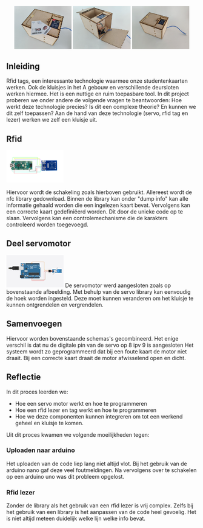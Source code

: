 <p align="center">
<img src="afbeeldingen/2.png" width="30%">
<img src="afbeeldingen/3.png" width="30%">
<img src="afbeeldingen/1.png" width="30%">

## Inleiding
Rfid tags, een interessante technologie waarmee onze studentenkaarten werken. Ook de kluisjes in het A gebouw en verschillende deursloten werken hiermee. Het is een nuttige en ruim toepasbare tool. In dit project proberen we onder andere de volgende vragen te beantwoorden: Hoe werkt deze technologie precies? Is dit een complexe theorie? En kunnen we dit zelf toepassen? Aan de hand van deze technologie (servo, rfid tag en lezer) werken we zelf een kluisje uit.


## Rfid 
<img src="afbeeldingen/schakeling_RFID.png" width="30%">

Hiervoor wordt de schakeling zoals hierboven gebruikt.
Allereest wordt de nfc library gedownload. Binnen de library kan onder "dump info" kan alle informatie gehaald worden die een ingelezen kaart bevat. Vervolgens kan een correcte kaart gedefiniëerd worden. Dit door de unieke code op te slaan. Vervolgens kan een controlemechanisme die de karakters controleerd worden toegevoegd.


## Deel servomotor 
<img src="afbeeldingen/schakeling_servo.png" width="30%">
De servomotor werd aangesloten zoals op bovenstaande afbeelding. Met behulp van de servo library kan eenvoudig de hoek worden ingesteld. Deze moet kunnen veranderen om het kluisje te kunnen ontgrendelen en vergrendelen.

## Samenvoegen
Hiervoor worden bovenstaande schemas's gecombineerd. Het enige verschil is dat nu de digitale pin van de servo op 8 ipv 9 is aangesloten
Het systeem wordt zo geprogrammeerd dat bij een foute kaart de motor niet draait. Bij een correcte kaart draait de motor afwisselend open en dicht.

## Reflectie
In dit proces leerden we:
- Hoe een servo motor werkt en hoe te programmeren
- Hoe een rfid lezer en tag werkt en hoe te programmeren
- Hoe we deze componenten kunnen integreren om tot een werkend geheel en kluisje te komen.

Uit dit proces kwamen we volgende moeilijkheden tegen: 

### Uploaden naar arduino
Het uploaden van de code liep lang niet altijd vlot. Bij het gebruik van de arduino nano gaf deze veel foutmeldingen. Na vervolgens over te schakelen op een arduino uno was dit probleem opgelost. 


### Rfid lezer
Zonder de library als het gebruik van een rfid lezer is vrij complex. Zelfs bij het gebruik van een library is het aanpassen van de code heel gevoelig. Het is niet altijd meteen duidelijk welke lijn welke info bevat.
